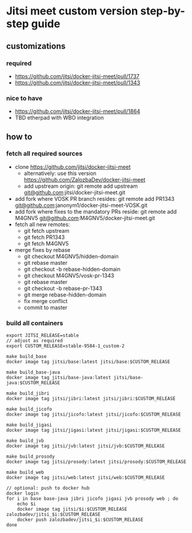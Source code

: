 # Jitsi meet custom version step-by-step guide

## customizations

### required

* https://github.com/jitsi/docker-jitsi-meet/pull/1737
* https://github.com/jitsi/docker-jitsi-meet/pull/1343

### nice to have

* https://github.com/jitsi/docker-jitsi-meet/pull/1864
* TBD etherpad with WBO integration

## how to

### fetch all required sources

* clone https://github.com/jitsi/docker-jitsi-meet
    * alternatively: use this version https://github.com/ZalozbaDev/docker-jitsi-meet
    * add upstream origin: git remote add upstream git@github.com:jitsi/docker-jitsi-meet.git
* add fork where VOSK PR branch resides: git remote add PR1343 git@github.com:janonym1/docker-jitsi-meet-VOSK.git
* add fork where fixes to the mandatory PRs reside: git remote add M4GNV5 git@github.com:M4GNV5/docker-jitsi-meet.git
* fetch all new remotes:
	* git fetch upstream
	* git fetch PR1343
	* git fetch M4GNV5
* merge fixes by rebase
	* git checkout M4GNV5/hidden-domain
	* git rebase master
	* git checkout -b rebase-hidden-domain
	* git checkout M4GNV5/vosk-pr-1343
	* git rebase master
	* git checkout -b rebase-pr-1343
	* git merge rebase-hidden-domain
	* fix merge conflict 
	* commit to master
	
### build all containers

```
export JITSI_RELEASE=stable
// adjust as required
export CUSTOM_RELEASE=stable-9584-1_custom-2

make build_base
docker image tag jitsi/base:latest jitsi/base:$CUSTOM_RELEASE

make build_base-java
docker image tag jitsi/base-java:latest jitsi/base-java:$CUSTOM_RELEASE

make build_jibri
docker image tag jitsi/jibri:latest jitsi/jibri:$CUSTOM_RELEASE

make build_jicofo
docker image tag jitsi/jicofo:latest jitsi/jicofo:$CUSTOM_RELEASE

make build_jigasi
docker image tag jitsi/jigasi:latest jitsi/jigasi:$CUSTOM_RELEASE

make build_jvb
docker image tag jitsi/jvb:latest jitsi/jvb:$CUSTOM_RELEASE

make build_prosody
docker image tag jitsi/prosody:latest jitsi/prosody:$CUSTOM_RELEASE

make build_web
docker image tag jitsi/web:latest jitsi/web:$CUSTOM_RELEASE

// optional: push to docker hub
docker login
for i in base base-java jibri jicofo jigasi jvb prosody web ; do
	echo $i
	docker image tag jitsi/$i:$CUSTOM_RELEASE zalozbadev/jitsi_$i:$CUSTOM_RELEASE
	docker push zalozbadev/jitsi_$i:$CUSTOM_RELEASE
done

```

